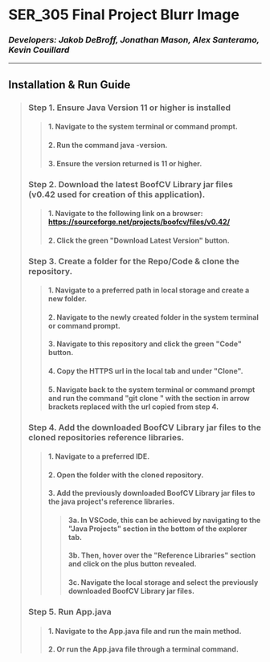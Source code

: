 # **SER_305 Final Project Blurr Image**
### *Developers: Jakob DeBroff, Jonathan Mason, Alex Santeramo, Kevin Couillard*

---------------------------------------------------------------------------------------------------------------------------------------------------------------------------------------------

## **Installation & Run Guide**

> ### Step 1. Ensure Java Version 11 or higher is installed
>> #### 1. Navigate to the system terminal or command prompt.
>> #### 2. Run the command java -version.
>> #### 3. Ensure the version returned is 11 or higher.
> ### Step 2. Download the latest BoofCV Library jar files (v0.42 used for creation of this application).
>> #### 1. Navigate to the following link on a browser: https://sourceforge.net/projects/boofcv/files/v0.42/
>> #### 2. Click the green "Download Latest Version" button.
> ### Step 3. Create a folder for the Repo/Code & clone the repository.
>> #### 1. Navigate to a preferred path in local storage and create a new folder.
>> #### 2. Navigate to the newly created folder in the system terminal or command prompt.
>> #### 3. Navigate to this repository and click the green "Code" button.
>> #### 4. Copy the HTTPS url in the local tab and under "Clone".
>> #### 5. Navigate back to the system terminal or command prompt and run the command "git clone <copied url>" with the section in arrow brackets replaced with the url copied from step 4.
> ### Step 4. Add the downloaded BoofCV Library jar files to the cloned repositories reference libraries.
>> #### 1. Navigate to a preferred IDE.
>> #### 2. Open the folder with the cloned repository.
>> #### 3. Add the previously downloaded BoofCV Library jar files to the java project's reference libraries.
>>> #### 3a. In VSCode, this can be achieved by navigating to the "Java Projects" section in the bottom of the explorer tab.
>>> #### 3b. Then, hover over the "Reference Libraries" section and click on the plus button revealed.
>>> #### 3c. Navigate the local storage and select the previously downloaded BoofCV Library jar files.
> ### Step 5. Run App.java
>> #### 1. Navigate to the App.java file and run the main method.
>> #### 2. Or run the App.java file through a terminal command.


